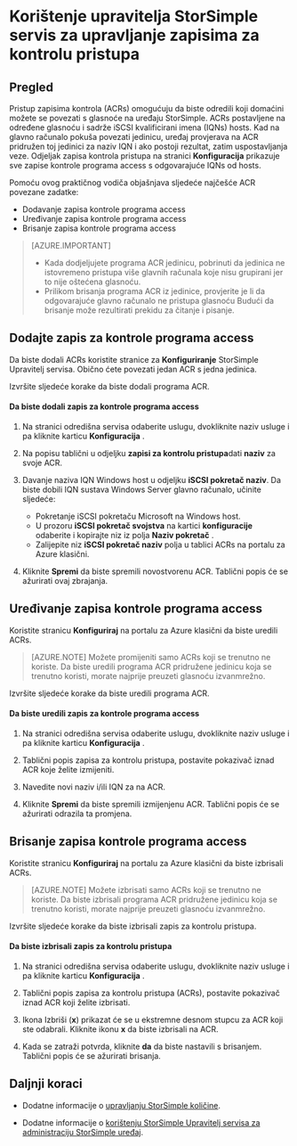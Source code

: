 <properties 
   pageTitle="Upravljanje zapisima za kontrolu pristupa u StorSimple | Microsoft Azure"
   description="U članku se opisuje kako koristiti kontrole za pristup zapisima (ACRs) da biste utvrdili koji domaćini možete se povezati s jedinice na uređaju StorSimple."
   services="storsimple"
   documentationCenter=""
   authors="alkohli"
   manager="carmonm"
   editor="" />
<tags 
   ms.service="storsimple"
   ms.devlang="na"
   ms.topic="article"
   ms.tgt_pltfrm="na"
   ms.workload="na"
   ms.date="08/18/2016"
   ms.author="alkohli" />

# <a name="use-the-storsimple-manager-service-to-manage-access-control-records"></a>Korištenje upravitelja StorSimple servis za upravljanje zapisima za kontrolu pristupa

## <a name="overview"></a>Pregled

Pristup zapisima kontrola (ACRs) omogućuju da biste odredili koji domaćini možete se povezati s glasnoće na uređaju StorSimple. ACRs postavljene na određene glasnoću i sadrže iSCSI kvalificirani imena (IQNs) hosts. Kad na glavno računalo pokuša povezati jedinicu, uređaj provjerava na ACR pridružen toj jedinici za naziv IQN i ako postoji rezultat, zatim uspostavljanja veze. Odjeljak zapisa kontrola pristupa na stranici **Konfiguracija** prikazuje sve zapise kontrole programa access s odgovarajuće IQNs od hosts.

Pomoću ovog praktičnog vodiča objašnjava sljedeće najčešće ACR povezane zadatke:

- Dodavanje zapisa kontrole programa access 
- Uređivanje zapisa kontrole programa access 
- Brisanje zapisa kontrole programa access 

> [AZURE.IMPORTANT] 
> 
> - Kada dodjeljujete programa ACR jedinicu, pobrinuti da jedinica ne istovremeno pristupa više glavnih računala koje nisu grupirani jer to nije oštećena glasnoću. 
> - Prilikom brisanja programa ACR iz jedinice, provjerite je li da odgovarajuće glavno računalo ne pristupa glasnoću Budući da brisanje može rezultirati prekidu za čitanje i pisanje.

## <a name="add-an-access-control-record"></a>Dodajte zapis za kontrole programa access

Da biste dodali ACRs koristite stranice za **Konfiguriranje** StorSimple Upravitelj servisa. Obično ćete povezati jedan ACR s jedna jedinica.

Izvršite sljedeće korake da biste dodali programa ACR.

#### <a name="to-add-an-access-control-record"></a>Da biste dodali zapis za kontrole programa access

1. Na stranici odredišna servisa odaberite uslugu, dvokliknite naziv usluge i pa kliknite karticu **Konfiguracija** .

2. Na popisu tablični u odjeljku **zapisi za kontrolu pristupa**dati **naziv** za svoje ACR.

3. Davanje naziva IQN Windows host u odjeljku **iSCSI pokretač naziv**. Da biste dobili IQN sustava Windows Server glavno računalo, učinite sljedeće:

   - Pokretanje iSCSI pokretaču Microsoft na Windows host.
   - U prozoru **iSCSI pokretač svojstva** na kartici **konfiguracije** odaberite i kopirajte niz iz polja **Naziv pokretač** .
   - Zalijepite niz **iSCSI pokretač naziv** polja u tablici ACRs na portalu za Azure klasični.

4. Kliknite **Spremi** da biste spremili novostvorenu ACR. Tablični popis će se ažurirati ovaj zbrajanja.

## <a name="edit-an-access-control-record"></a>Uređivanje zapisa kontrole programa access

Koristite stranicu **Konfiguriraj** na portalu za Azure klasični da biste uredili ACRs. 

> [AZURE.NOTE] Možete promijeniti samo ACRs koji se trenutno ne koriste. Da biste uredili programa ACR pridružene jedinicu koja se trenutno koristi, morate najprije preuzeti glasnoću izvanmrežno.

Izvršite sljedeće korake da biste uredili programa ACR.

#### <a name="to-edit-an-access-control-record"></a>Da biste uredili zapis za kontrole programa access

1. Na stranici odredišna servisa odaberite uslugu, dvokliknite naziv usluge i pa kliknite karticu **Konfiguracija** .

2. Tablični popis zapisa za kontrolu pristupa, postavite pokazivač iznad ACR koje želite izmijeniti.

3. Navedite novi naziv i/ili IQN za na ACR.

4. Kliknite **Spremi** da biste spremili izmijenjenu ACR. Tablični popis će se ažurirati odrazila ta promjena.

## <a name="delete-an-access-control-record"></a>Brisanje zapisa kontrole programa access

Koristite stranicu **Konfiguriraj** na portalu za Azure klasični da biste izbrisali ACRs. 

> [AZURE.NOTE] Možete izbrisati samo ACRs koji se trenutno ne koriste. Da biste izbrisali programa ACR pridružene jedinicu koja se trenutno koristi, morate najprije preuzeti glasnoću izvanmrežno.

Izvršite sljedeće korake da biste izbrisali zapis za kontrolu pristupa.

#### <a name="to-delete-an-access-control-record"></a>Da biste izbrisali zapis za kontrolu pristupa

1. Na stranici odredišna servisa odaberite uslugu, dvokliknite naziv usluge i pa kliknite karticu **Konfiguracija** .

2. Tablični popis zapisa za kontrolu pristupa (ACRs), postavite pokazivač iznad ACR koji želite izbrisati.

3. Ikona Izbriši (**x**) prikazat će se u ekstremne desnom stupcu za ACR koji ste odabrali. Kliknite ikonu **x** da biste izbrisali na ACR.

4. Kada se zatraži potvrda, kliknite **da** da biste nastavili s brisanjem. Tablični popis će se ažurirati brisanja.

## <a name="next-steps"></a>Daljnji koraci

- Dodatne informacije o [upravljanju StorSimple količine](storsimple-manage-volumes.md).

- Dodatne informacije o [korištenju StorSimple Upravitelj servisa za administraciju StorSimple uređaj](storsimple-manager-service-administration.md).
 
